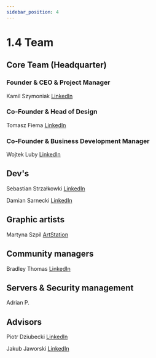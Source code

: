 ```yaml
---
sidebar_position: 4
---
```


# 1.4 Team

## Core Team (Headquarter)

### Founder & CEO & Project Manager
Kamil Szymoniak <a href="https://www.linkedin.com/in/kamil-szymoniak/">LinkedIn</a>

### Co-Founder & Head of Design
Tomasz Fiema <a href="https://www.linkedin.com/in/tomaszfiema/">LinkedIn</a>

### Co-Founder & Business Development Manager
Wojtek Luby <a href="https://www.linkedin.com/in/wojciech-luby/">LinkedIn</a>


## Dev's

Sebastian Strzałkowki <a href="https://www.linkedin.com/in/sebastianstrzalkowski/">LinkedIn</a>

Damian Sarnecki <a href="https://www.linkedin.com/in/damiansarnecki/">LinkedIn</a>

## Graphic artists

Martyna Szpil <a href="https://www.artstation.com/kajuart">ArtStation</a>

## Community managers

Bradley Thomas <a href="https://www.linkedin.com/in/bradley-thomas-66469a9b/">LinkedIn</a>

## Servers & Security management

Adrian P.

## Advisors

Piotr Dziubecki <a href="https://www.linkedin.com/in/piotrdziubecki/">LinkedIn</a>

Jakub Jaworski <a href="https://www.linkedin.com/in/jjaworskii/">LinkedIn</a>
